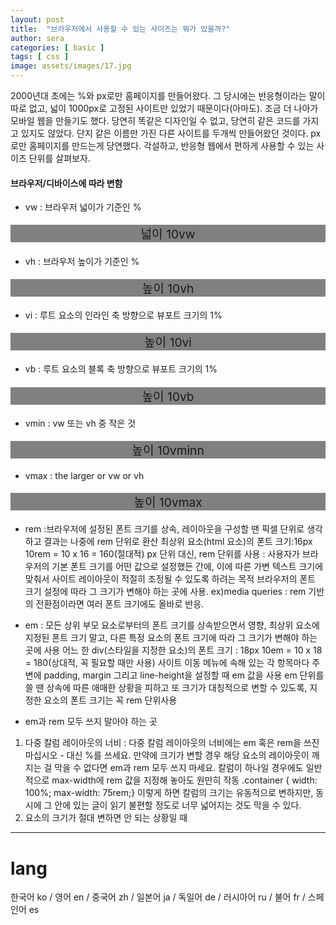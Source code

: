 ```yaml
---
layout: post
title:  "브라우저에서 사용할 수 있는 사이즈는 뭐가 있을까?"
author: sera
categories: [ basic ]
tags: [ css ]
image: assets/images/17.jpg
---
```


2000년대 초에는 %와 px로만 홈페이지를 만들어왔다.
그 당시에는 반응형이라는 말이 따로 없고, 넓이 1000px로 고정된 사이트만 있었기 때문이다(아마도).
조금 더 나아가 모바일 웹을 만들기도 했다. 당연히 똑같은 디자인일 수 없고, 당연히 같은 코드를 가지고 있지도 않았다.
단지 같은 이름만 가진 다른 사이트를 두개씩 만들어왔던 것이다.
px로만 홈페이지를 만드는게 당연했다.
각설하고, 반응형 웹에서 편하게 사용할 수 있는 사이즈 단위를 살펴보자.

<style>
.vSize{background:gray;text-align:center;font-size:1.2rem}
.10vw{width:40vw;}
.10vh{height:40vh;}
.10vi{width:40vi;}
.10vb{height:40vb;}
.10vmin{width:40vmin;}
.10vmax{height:40vmax;}
</style>

#### 브라우저/디바이스에 따라 변함

* vw : 브라우저 넓이가 기준인 %
<p class="vSize 10vw">넓이 10vw</p>

* vh : 브라우저 높이가 기준인 %
<p class="vSize 10vh">높이 10vh</p>

* vi : 루트 요소의 인라인 축 방향으로 뷰포트 크기의 1%
<p class="vSize 10vi">높이 10vi</p>

* vb : 루트 요소의 블록 축 방향으로 뷰포트 크기의 1%
<p class="vSize 10vb">높이 10vb</p>

* vmin : vw 또는 vh 중 작은 것
<p class="vSize 10vmin">높이 10vminn</p>

* vmax : the larger or vw or vh
<p class="vSize 10vmax">높이 10vmax</p>

* rem :브라우저에 설정된 폰트 크기를 상속, 레이아웃을 구성할 땐 픽셀 단위로 생각하고 결과는 나중에 rem 단위로 환산
최상위 요소(html 요소)의 폰트 크기:16px
10rem = 10 x 16 = 160(절대적)
px 단위 대신, rem 단위를 사용 : 사용자가 브라우저의 기본 폰트 크기를 어떤 값으로 설정했든 간에, 이에 따른 가변 텍스트 크기에 맞춰서 사이트 레이아웃이 적절히 조정될 수 있도록 하려는 목적
브라우저의 폰트 크기 설정에 따라 그 크기가 변해야 하는 곳에 사용.
ex)media queries : rem 기반의 전환점이라면 여러 폰트 크기에도 올바로 반응.

* em : 모든 상위 부모 요소로부터의 폰트 크기를 상속받으면서 영향, 최상위 요소에 지정된 폰트 크기 말고, 다른 특정 요소의 폰트 크기에 따라 그 크기가 변해야 하는 곳에 사용
어느 한 div(스타일을 지정한 요소)의 폰트 크기 : 18px
10em = 10 x 18 = 180(상대적, 꼭 필요할 때만 사용)
사이트 이동 메뉴에 속해 있는 각 항목마다 주변에 padding, margin 그리고 line-height을 설정할 때 em 값을 사용
em 단위를 쓸 땐 상속에 따른 애매한 상황을 피하고 또 크기가 대칭적으로 변할 수 있도록, 지정한 요소의 폰트 크기는 꼭 rem 단위사용

* em과 rem 모두 쓰지 말아야 하는 곳
1. 다중 칼럼 레이아웃의 너비 : 다중 칼럼 레이아웃의 너비에는 em 혹은 rem을 쓰진 마십시오 - 대신 %를 쓰세요. 만약에 크기가 변할 경우 해당 요소의 레이아웃이 깨지는 걸 막을 수 없다면 em과 rem 모두 쓰지 마세요.
칼럼이 하나일 경우에도 일반적으로 max-width에 rem 값을 지정해 놓아도 원만히 작동
.container { width: 100%; max-width: 75rem;}
이렇게 하면 칼럼의 크기는 유동적으로 변하지만, 동시에 그 안에 있는 글이 읽기 불편할 정도로 너무 넓어지는 것도 막을 수 있다.
2. 요소의 크기가 절대 변하면 안 되는 상황일 때

***

# lang

한국어 ko / 영어 en / 중국어 zh / 일본어 ja / 독일어 de / 러시아어 ru / 불어 fr / 스페인어 es

